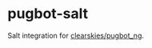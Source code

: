 # pugbot-salt

Salt integration for
[clearskies/pugbot_ng](https://github.com/clearskies/pugbot_ng).
